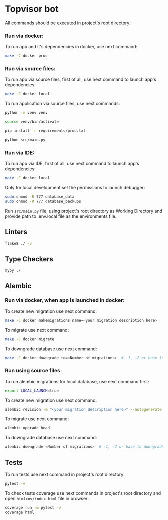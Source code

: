# Topvisor bot

All commands should be executed in project's root directory:

### Run via docker:

To run app and it's dependencies in docker, use next command:
```bash
make -C docker prod
```


### Run via source files:

To run app via source files, first of all, use next command to launch app's dependencies:
```bash
make -C docker local
```

To run application via source files, use next commands:

```bash
python -m venv venv

source venv/bin/activate

pip install -r requirements/prod.txt

python src/main.py
```

### Run via IDE:

To run app via IDE, first of all, use next command to launch app's dependencies:
```bash
make -C docker local
```

Only for local development set the permissions to launch debugger:

```bash
sudo chmod -R 777 database_data
sudo chmod -R 777 database_backups
```

Run ```src/main.py``` file, using project's root directory as Working Directory and 
provide path to .env.local file as the environments file.

## Linters

```bash
flake8 ./ -v
```

## Type Checkers

```bash
mypy ./
```

## Alembic

### Run via docker, when app is launched in docker:

To create new migration use next command:
```bash
make -C docker makemigrations name=<your migration description here>
```

To migrate use next command:
```bash
make -C docker migrate
```

To downgrade database use next command:
```bash
make -C docker downgrade to=<Number of migrations>  # -1, -2 or base to downgrade to start point
```


### Run using source files:

To run alembic migrations for local database, use next command first:

```bash
export LOCAL_LAUNCH=true
```

To create new migration use next command:
```bash
alembic revision -m "<your migration description here>" --autogenerate
```

To migrate use next command:
```bash
alembic upgrade head
```

To downgrade database use next command:
```bash
alembic downgrade <Number of migrations>  # -1, -2 or base to downgrade to start point
```

## Tests

To run tests use next command in project's root directory:
```bash
pytest -v
```

To check tests coverage use next commands in project's root directory and 
open ```htmlcov/index.html``` file in browser:
```bash
coverage run -m pytest -v
coverage html
```
